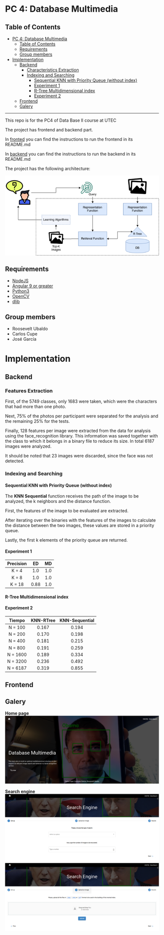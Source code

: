 # PC 4: Database Multimedia

## Table of Contents

- [PC 4: Database Multimedia](#pc-4-database-multimedia)
  - [Table of Contents](#table-of-contents)
  - [Requirements](#requirements)
  - [Group members](#group-members)
- [Implementation](#implementation)
  - [Backend](#backend)
    - [Characteristics Extraction](#characteristics-extraction)
    - [Indexing and Searching](#indexing-and-searching)
      - [Sequential KNN with Priority Queue (without index)](#sequential-knn-with-priority-queue-without-index)
      - [Experiment 1](#experiment-1)
      - [R-Tree Multidimensional index](#r-tree-multidimensional-index)
      - [Experiment 2](#experiment-2)
  - [Frontend](#frontend)
  - [Galery](#galery)

---

This repo is for the PC4 of Data Base II course at UTEC

The project has frontend and backend part.

In [fronted](front-end) you can find the instructions to run the frontend in its README.md

In [backend](back-end) you can find the instructions to run the backend in its README.md

The project has the following architecture:

![Architecture Diagram](PC4.png)

## Requirements

- [NodeJS](https://nodejs.org/es/)
- [Angular 9 or greater](https://angular.io/)
- [Python3](https://www.python.org/download/releases/3.0/)
- [OpenCV](https://opencv.org/)
- [dlib](https://pypi.org/project/dlib/)

## Group members

- Roosevelt Ubaldo
- Carlos Cupe
- José García

# Implementation

## Backend

### Features Extraction

First, of the 5749 classes, only 1683 were taken, which were the characters that had more than one photo.

Next, 75% of the photos per participant were separated for the analysis and the remaining 25% for the tests.

Finally, 128 features per image were extracted from the data for analysis using the face_recognition library. This information was saved together with the class to which it belongs in a binary file to reduce its size. In total 6187 images were analyzed.

It should be noted that 23 images were discarded, since the face was not detected.

### Indexing and Searching

#### Sequential KNN with Priority Queue (without index)

The **KNN Sequential** function receives the path of the image to be analyzed, the k neighbors and the distance function.

First, the features of the image to be evaluated are extracted.

After iterating over the binaries with the features of the images to calculate the distance between the two images, these values ​​are stored in a priority queue.

Lastly, the first k elements of the priority queue are returned.

#### Experiment 1

| Precision |  ED   |  MD   |
| :-------: | :---: | :---: |
|   K = 4   |  1.0  |  1.0  |
|   K = 8   |  1.0  |  1.0  |
|  K = 18   |  0.88 |  1.0  |

#### R-Tree Multidimensional index

#### Experiment 2

|  Tiempo   | KNN-RTree | KNN-Sequential |
| :-------: | :-------: | :------------: |
|  N = 100  |   0.167   |      0.194     |
|  N = 200  |   0.170   |      0.198     |
|  N = 400  |   0.181   |      0.215     |
|  N = 800  |   0.191   |      0.259     |
| N = 1600  |   0.189   |      0.334     |
| N = 3200  |   0.236   |      0.492     |
| N = 6187  |   0.319   |      0.855     |

## Frontend



## Galery

**Home page**
![Set up](home.png)

**Search engine**
![Set up](search-eng-1.png)
![Upload an image](search-eng-2.png)
